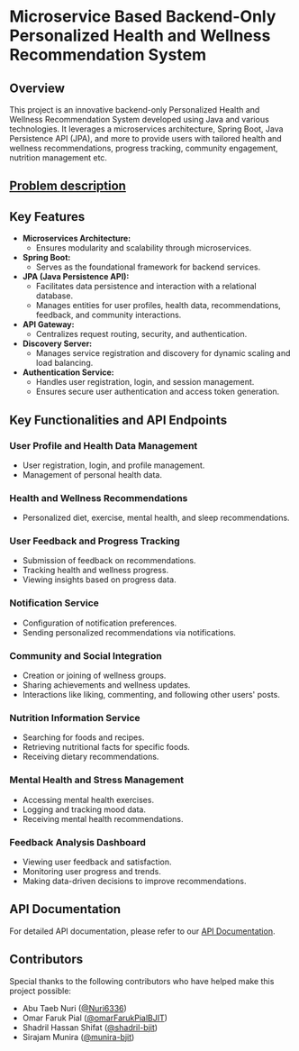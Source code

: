 # Microservice Based Backend-Only Personalized Health and Wellness Recommendation System

## Overview

This project is an innovative backend-only Personalized Health and Wellness Recommendation System developed 
using Java and various technologies. It leverages a microservices architecture, Spring Boot, Java Persistence API (JPA), 
and more to provide users with tailored health and wellness recommendations, progress tracking, community engagement, nutrition management etc.

## [Problem description](https://drive.google.com/file/d/1btBUPizliT7EhLjsN6w8lKq0cFGSlbZH/view?usp=sharing)


## Key Features

- **Microservices Architecture:**
  - Ensures modularity and scalability through microservices.
- **Spring Boot:**
  - Serves as the foundational framework for backend services.
- **JPA (Java Persistence API):**
  - Facilitates data persistence and interaction with a relational database.
  - Manages entities for user profiles, health data, recommendations, feedback, and community interactions.
- **API Gateway:**
  - Centralizes request routing, security, and authentication.
- **Discovery Server:**
  - Manages service registration and discovery for dynamic scaling and load balancing.
- **Authentication Service:**
  - Handles user registration, login, and session management.
  - Ensures secure user authentication and access token generation.

## Key Functionalities and API Endpoints

### User Profile and Health Data Management

- User registration, login, and profile management.
- Management of personal health data.

### Health and Wellness Recommendations

- Personalized diet, exercise, mental health, and sleep recommendations.

### User Feedback and Progress Tracking

- Submission of feedback on recommendations.
- Tracking health and wellness progress.
- Viewing insights based on progress data.

### Notification Service

- Configuration of notification preferences.
- Sending personalized recommendations via notifications.

### Community and Social Integration

- Creation or joining of wellness groups.
- Sharing achievements and wellness updates.
- Interactions like liking, commenting, and following other users' posts.

### Nutrition Information Service

- Searching for foods and recipes.
- Retrieving nutritional facts for specific foods.
- Receiving dietary recommendations.

### Mental Health and Stress Management

- Accessing mental health exercises.
- Logging and tracking mood data.
- Receiving mental health recommendations.

### Feedback Analysis Dashboard

- Viewing user feedback and satisfaction.
- Monitoring user progress and trends.
- Making data-driven decisions to improve recommendations.

## API Documentation

For detailed API documentation, please refer to our [API Documentation](https://docs.google.com/spreadsheets/d/19VWlp7dKC9amoWG9mogtaU6F5BJeed9Vtw7y_FHgH8s/edit?usp=sharing).


## Contributors

Special thanks to the following contributors who have helped make this project possible:

- Abu Taeb Nuri ([@Nuri6336](https://github.com/Nuri6336))
- Omar Faruk Pial ([@omarFarukPialBJIT](https://github.com/omarFarukPialBJIT))
- Shadril Hassan Shifat ([@shadril-bjit](https://github.com/shadril-bjit))
- Sirajam Munira ([@munira-bjit](https://github.com/munira-bjit))

